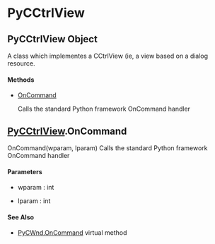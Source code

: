 # PyCCtrlView


## PyCCtrlView Object

A class which implementes a CCtrlView \(ie, a view based on a dialog resource\.

#### Methods

  - [OnCommand](PyCCtrlView.md#pycctrlviewoncommand)

    Calls the standard Python framework OnCommand handler&nbsp;




## [PyCCtrlView](PyCCtrlView.md#pycctrlview)\.OnCommand

OnCommand\(wparam, lparam\)
Calls the standard Python framework OnCommand handler

#### Parameters

  - wparam : int

    

  - lparam : int

    

#### See Also

  - [PyCWnd\.OnCommand](PyCWnd.md#pycwndoncommand_virtual) virtual method